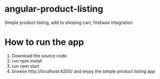 # angular-product-listing
Simple product listing, add to shoping cart, firebase integration 


# How to run the app

1. Download the source code
2. run npm install
3. run npm start
4. browse http://localhost:4200/ and enjoy the simple product listing app
